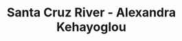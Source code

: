 ---
title: Santa Cruz River - Alexandra Kehayoglou
layout: entry
presentation: side-by-side
object:
  - id: exrr-2023-137
order: 428
menu: false
---